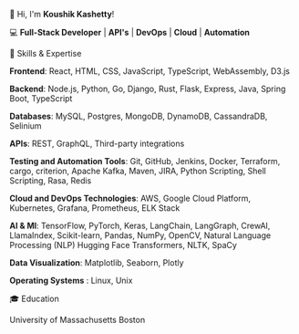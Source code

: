 👋 Hi, I'm **Koushik Kashetty**!


💻 **Full-Stack Developer** | **API's** | **DevOps** | **Cloud** | **Automation** 






🌱 Skills & Expertise

**Frontend**: React, HTML, CSS, JavaScript, TypeScript, WebAssembly, D3.js

**Backend**: Node.js, Python, Go, Django, Rust, Flask, Express, Java, Spring Boot, TypeScript

**Databases**: MySQL, Postgres, MongoDB, DynamoDB, CassandraDB, Selinium

**APIs**: REST, GraphQL, Third-party integrations

**Testing and Automation Tools**​​: Git, GitHub, Jenkins, Docker, Terraform, cargo, criterion, Apache Kafka, Maven, JIRA, Python Scripting, Shell ​​​​Scripting, Rasa, Redis

**Cloud and DevOps Technologies**​: AWS, Google Cloud Platform, Kubernetes, Grafana, Prometheus, ELK Stack

**AI & Ml**: TensorFlow, PyTorch, Keras, LangChain, LangGraph, CrewAI, LlamaIndex, Scikit-learn, Pandas, NumPy, OpenCV, Natural Language Processing (NLP) Hugging Face Transformers, NLTK, SpaCy

**Data Visualization**: Matplotlib, Seaborn, Plotly

**Operating Systems**			 : Linux, Unix


🎓 Education

University of Massachusetts Boston
